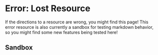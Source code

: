 # Error: Lost Resource

If the directions to a resource are wrong, you might find this page! This error resource is also currently a sandbox for testing markdown behavior, so you might find some new features being tested here!

## Sandbox 

<img>